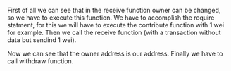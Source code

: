 First of all we can see that in the receive function owner can be changed, so we have to execute this function.
We have to accomplish the require statment, for this we will have to execute the contribute function with 1 wei for example. Then we call the receive function (with a transaction without data but sendind 1 wei).

Now we can see that the owner address is our address. Finally we have to call withdraw function.
